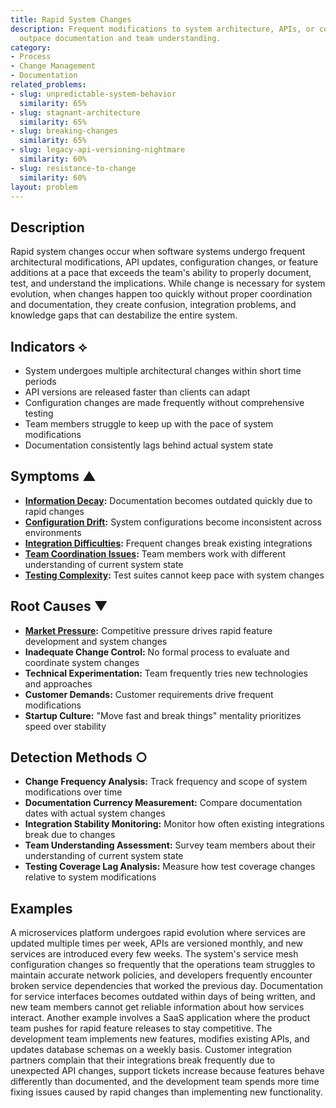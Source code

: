 ```yaml
---
title: Rapid System Changes
description: Frequent modifications to system architecture, APIs, or core functionality
  outpace documentation and team understanding.
category:
- Process
- Change Management
- Documentation
related_problems:
- slug: unpredictable-system-behavior
  similarity: 65%
- slug: stagnant-architecture
  similarity: 65%
- slug: breaking-changes
  similarity: 65%
- slug: legacy-api-versioning-nightmare
  similarity: 60%
- slug: resistance-to-change
  similarity: 60%
layout: problem
---
```


## Description

Rapid system changes occur when software systems undergo frequent architectural modifications, API updates, configuration changes, or feature additions at a pace that exceeds the team's ability to properly document, test, and understand the implications. While change is necessary for system evolution, when changes happen too quickly without proper coordination and documentation, they create confusion, integration problems, and knowledge gaps that can destabilize the entire system.

## Indicators ⟡

- System undergoes multiple architectural changes within short time periods
- API versions are released faster than clients can adapt
- Configuration changes are made frequently without comprehensive testing
- Team members struggle to keep up with the pace of system modifications
- Documentation consistently lags behind actual system state

## Symptoms ▲

- **[Information Decay](information-decay.md):** Documentation becomes outdated quickly due to rapid changes
- **[Configuration Drift](configuration-drift.md):** System configurations become inconsistent across environments
- **[Integration Difficulties](integration-difficulties.md):** Frequent changes break existing integrations
- **[Team Coordination Issues](team-coordination-issues.md):** Team members work with different understanding of current system state
- **[Testing Complexity](testing-complexity.md):** Test suites cannot keep pace with system changes

## Root Causes ▼

- **[Market Pressure](market-pressure.md):** Competitive pressure drives rapid feature development and system changes
- **Inadequate Change Control:** No formal process to evaluate and coordinate system changes
- **Technical Experimentation:** Team frequently tries new technologies and approaches
- **Customer Demands:** Customer requirements drive frequent modifications
- **Startup Culture:** "Move fast and break things" mentality prioritizes speed over stability

## Detection Methods ○

- **Change Frequency Analysis:** Track frequency and scope of system modifications over time
- **Documentation Currency Measurement:** Compare documentation dates with actual system changes
- **Integration Stability Monitoring:** Monitor how often existing integrations break due to changes
- **Team Understanding Assessment:** Survey team members about their understanding of current system state
- **Testing Coverage Lag Analysis:** Measure how test coverage changes relative to system modifications

## Examples

A microservices platform undergoes rapid evolution where services are updated multiple times per week, APIs are versioned monthly, and new services are introduced every few weeks. The system's service mesh configuration changes so frequently that the operations team struggles to maintain accurate network policies, and developers frequently encounter broken service dependencies that worked the previous day. Documentation for service interfaces becomes outdated within days of being written, and new team members cannot get reliable information about how services interact. Another example involves a SaaS application where the product team pushes for rapid feature releases to stay competitive. The development team implements new features, modifies existing APIs, and updates database schemas on a weekly basis. Customer integration partners complain that their integrations break frequently due to unexpected API changes, support tickets increase because features behave differently than documented, and the development team spends more time fixing issues caused by rapid changes than implementing new functionality.
